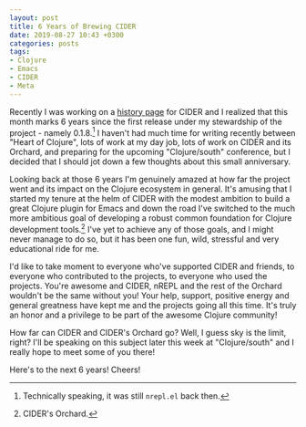 ```yaml
---
layout: post
title: 6 Years of Brewing CIDER
date: 2019-08-27 10:43 +0300
categories: posts
tags:
- Clojure
- Emacs
- CIDER
- Meta
---
```


Recently I was working on a [history
page](https://docs.cider.mx/cider/about/history.html) for CIDER and I realized
that this month marks 6 years since the first release under my stewardship of
the project - namely 0.1.8.[^1] I haven't had much time for writing recently
between "Heart of Clojure", lots of work at my day job, lots of work on CIDER
and its Orchard, and preparing for the upcoming "Clojure/south" conference, but
I decided that I should jot down a few thoughts about this small anniversary.

Looking back at those 6 years I'm genuinely amazed at how far the project went
and its impact on the Clojure ecosystem in general.  It's amusing that I started
my tenure at the helm of CIDER with the modest ambition to build a great Clojure
plugin for Emacs and down the road I've switched to the much more ambitious goal of
developing a robust common foundation for Clojure development tools.[^2]  I've yet
to achieve any of those goals, and I might never manage to do so, but it has
been one fun, wild, stressful and very educational ride for me.

I'd like to take moment to everyone who've supported CIDER and friends, to everyone
who contributed to the projects, to everyone who used the projects. You're
awesome and CIDER, nREPL and the rest of the Orchard wouldn't be the same without you!
Your help, support, positive energy and general greatness have kept me and the
projects going all this time. It's truly an honor and a
privilege to be part of the awesome Clojure community!

How far can CIDER and CIDER's Orchard go? Well, I guess sky is the limit, right?
I'll be speaking on this subject later this week at "Clojure/south" and I really hope
to meet some of you there!

Here's to the next 6 years! Cheers!

[^1]: Technically speaking, it was still `nrepl.el` back then.
[^2]: CIDER's Orchard.
